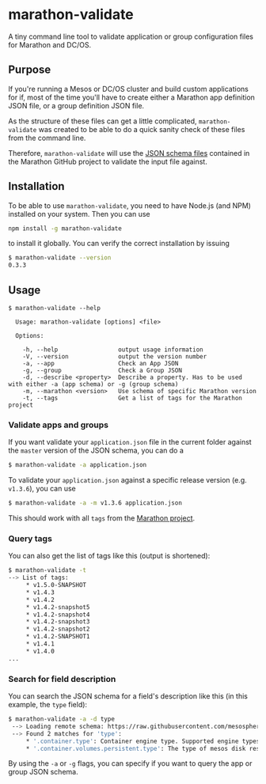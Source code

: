 # marathon-validate

A tiny command line tool to validate application or group configuration files for Marathon and DC/OS.
 
## Purpose

If you're running a Mesos or DC/OS cluster and build custom applications for if, most of the time you'll have to create either a Marathon app definition JSON file, or a group definition JSON file.

As the structure of these files can get a little complicated, `marathon-validate` was created to be able to do a quick sanity check of these files from the command line.

Therefore, `marathon-validate` will use the [JSON schema files](https://github.com/mesosphere/marathon/tree/master/docs/docs/rest-api/public/api/v2/schema) contained in the Marathon GitHub project to validate the input file against.

## Installation

To be able to use `marathon-validate`, you need to have Node.js (and NPM) installed on your system. Then you can use

```bash
npm install -g marathon-validate
```

to install it globally. You can verify the correct installation by issuing 

```bash
$ marathon-validate --version
0.3.3
```

## Usage

```
$ marathon-validate --help

  Usage: marathon-validate [options] <file>

  Options:

    -h, --help                 output usage information
    -V, --version              output the version number
    -a, --app                  Check an App JSON
    -g, --group                Check a Group JSON
    -d, --describe <property>  Describe a property. Has to be used with either -a (app schema) or -g (group schema)
    -m, --marathon <version>   Use schema of specific Marathon version
    -t, --tags                 Get a list of tags for the Marathon project
```

### Validate apps and groups

If you want validate your `application.json` file in the current folder against the `master` version of the JSON schema, you can do a 

```bash
$ marathon-validate -a application.json
```

To validate your `application.json` against a specific release version (e.g. `v1.3.6`), you can use

```bash
$ marathon-validate -a -m v1.3.6 application.json
```

This should work with all `tags` from the [Marathon project](https://api.github.com/repos/mesosphere/marathon/tags). 

### Query tags

You can also get the list of tags like this (output is shortened):

```bash
$ marathon-validate -t
--> List of tags:
     * v1.5.0-SNAPSHOT
     * v1.4.3
     * v1.4.2
     * v1.4.2-snapshot5
     * v1.4.2-snapshot4
     * v1.4.2-snapshot3
     * v1.4.2-snapshot2
     * v1.4.2-SNAPSHOT1
     * v1.4.1
     * v1.4.0
...
```

### Search for field description

You can search the JSON schema for a field's description like this (in this example, the `type` field):
 
```bash
$ marathon-validate -a -d type
 --> Loading remote schema: https://raw.githubusercontent.com/mesosphere/marathon/master/docs/docs/rest-api/public/api/v2/schema/AppDefinition.json
 --> Found 2 matches for 'type':
     * '.container.type': Container engine type. Supported engine types at the moment are DOCKER and MESOS.
     * '.container.volumes.persistent.type': The type of mesos disk resource to use; defaults to root
```

By using the `-a` or `-g` flags, you can specify if you want to query the app or group JSON schema.
